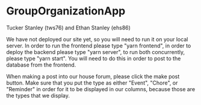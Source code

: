 # GroupOrganizationApp

Tucker Stanley (tws76) and Ethan Stanley (ehs86)

We have not deployed our site yet, so you will need to run it on your local server. In order to run the frontend please type "yarn frontend", in order to deploy the backend please type "yarn server", to run both concurrently, please type "yarn start". You will need to do this in order to post to the database from the frontend.

When making a post into our house forum, please click the make post button. Make sure that you put the type as either "Event", "Chore", or "Reminder" in order for it to be displayed in our columns, because those are the types that we display.
